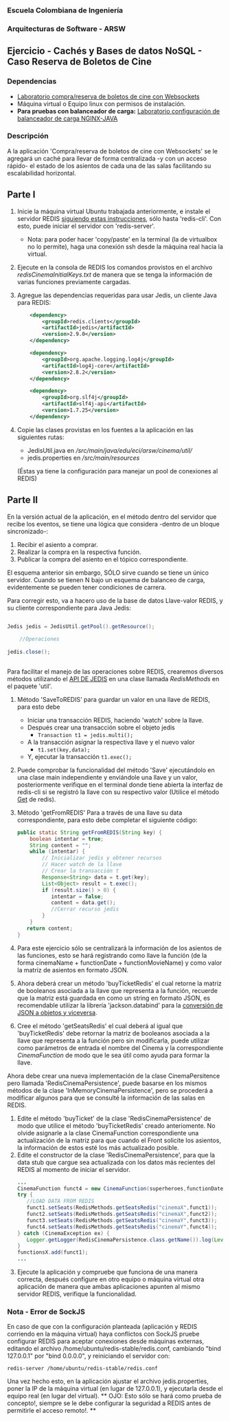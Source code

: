 
### Escuela Colombiana de Ingeniería
### Arquitecturas de Software - ARSW
## Ejercicio - Cachés y Bases de datos NoSQL -   Caso Reserva de Boletos de Cine

### Dependencias
* [Laboratorio compra/reserva de boletos de cine con Websockets](https://github.com/ARSW-ECI-beta/HTML5_JS_STOMP_WebSockets_Cinema)
* Máquina virtual o Equipo linux con permisos de instalación.
* **Para pruebas con balanceador de carga:** [Laboratorio configuración de balanceador de carga NGINX-JAVA](https://github.com/ARSW-ECI-beta/LOAD_BALANCING_WEBSOCKETS-NGINX_JAVA-BROKER_RELAY)

### Descripción 
A la aplicación 'Compra/reserva de boletos de cine con Websockets' se le agregará un caché para llevar de forma centralizada -y con un acceso rápido- el estado de los asientos de cada una de las salas facilitando su escalabilidad horizontal.


## Parte I

1. Inicie la máquina virtual Ubuntu trabajada anteriormente, e instale el servidor REDIS [siguiendo estas instrucciones](https://www.digitalocean.com/community/tutorials/how-to-install-and-use-redis), sólo hasta 'redis-cli'. Con esto, puede iniciar el servidor con 'redis-server'. 
	* Nota: para poder hacer 'copy/paste' en la terminal (la de virtualbox no lo permite), haga una conexión ssh desde la máquina real hacia la virtual.

2. Ejecute en la consola de REDIS los comandos provistos en el archivo *redisCinemaInitialKeys.txt* de manera que se tenga la información de varias funciones previamente cargadas.

3. Agregue las dependencias requeridas para usar Jedis, un cliente Java para REDIS:

	```xml
		<dependency>
            <groupId>redis.clients</groupId>
            <artifactId>jedis</artifactId>
            <version>2.9.0</version>
        </dependency>

        <dependency>
            <groupId>org.apache.logging.log4j</groupId>
            <artifactId>log4j-core</artifactId>
            <version>2.8.2</version>
        </dependency>

        <dependency>
            <groupId>org.slf4j</groupId>
            <artifactId>slf4j-api</artifactId>
            <version>1.7.25</version>
        </dependency>   
 	```                               
       

3. Copie las clases provistas en los fuentes a la aplicación en las siguientes rutas:
	* JedisUtil.java en */src/main/java/edu/eci/arsw/cinema/util/* 
	* jedis.properties en */src/main/resources*
 
	 (Éstas ya tiene la configuración para manejar un pool de conexiones al REDIS)


## Parte II



En la versión actual de la aplicación, en el método dentro del servidor que recibe los eventos, se tiene una lógica que considera -dentro de un bloque sincronizado-:

1. Recibir el asiento a comprar.
2. Realizar la compra en la respectiva función.
3. Publicar la compra del asiento en el tópico correspondiente.

El esquema anterior sin embargo, SÓLO sirve cuando se tiene un único servidor. Cuando se tienen N bajo un esquema de balanceo de carga, evidentemente se pueden tener condiciones de carrera.

Para corregir esto, va a hacero uso de la base de datos Llave-valor REDIS, y su cliente correspondiente para Java Jedis:


```java

Jedis jedis = JedisUtil.getPool().getResource();
	    
	//Operaciones	    
	    
jedis.close();
	    
```


Para facilitar el manejo de las operaciones sobre REDIS, crearemos diversos métodos utilizando el [API DE JEDIS](http://tool.oschina.net/uploads/apidocs/jedis-2.1.0/redis/clients/jedis/Jedis.html) en una clase llamada *RedisMethods* en el paquete 'util'.
1. Método 'SaveToREDIS' para guardar un valor en una llave de REDIS, para esto debe 
	* Iniciar una transacción REDIS, haciendo 'watch' sobre la llave.
	* Después crear una transacción sobre el objeto jedis 
		* `Transaction t1 = jedis.multi();`
	* A la transacción asignar la respectiva llave y el nuevo valor
		* `t1.set(key,data);`
	* Y, ejecutar la transacción `t1.exec();`

 2. Puede comprobar la funcionalidad del método 'Save' ejecutándolo en una clase main independiente y enviándole una llave y un valor, posteriormente verifique en el terminal donde tiene abierta la interfaz de redis-cli si se registró la llave con su respectivo valor (Utilice el método [Get](https://redis.io/commands/getset) de redis).
 3. Método 'getFromREDIS' Para a través de una llave su data correspondiente, para esto debe completar el siguiente código:
	 ``` java 
	 public static String getFromREDIS(String key) {
	     boolean intentar = true;
		 String content = "";
		 while (intentar) {
			 // Inicializar jedis y obtener recursos
			 // Hacer watch de la llave 
			 // Crear la transacción t
			 Response<String> data = t.get(key);
			 List<Object> result = t.exec();
			 if (result.size() > 0) {
				intentar = false;
				content = data.get();
				//Cerrar recurso jedis	
			 }
		 }
		return content;
	}
2. Para este ejercicio sólo se centralizará la información de los asientos de las funciones, esto se hará registrando como llave la función (de la forma cinemaName + functionDate + functionMovieName) y como valor la matriz de asientos en formato JSON.
3. Ahora deberá crear un método 'buyTicketRedis' el cual retorne la matriz de booleanos asociada a la llave que representa a la función, recuerde que la matriz está guardada en como un string en formato JSON, es recomendable utilizar la librería 'jackson.databind' para la [conversión de JSON a objetos y viceversa](https://www.mkyong.com/java/jackson-2-convert-java-object-to-from-json/). 
4. Cree el método 'getSeatsRedis' el cual deberá al igual que  'buyTicketRedis'  debe retornar la matriz de booleanos asociada a la llave que representa a la función pero sin modificarla, puede utilizar como parámetros de entrada el nombre del Cinema y la correspondiente *CinemaFunction* de modo que le sea útil como ayuda para formar la llave.

Ahora debe crear una nueva implementación de la clase CinemaPersitence pero llamada 'RedisCinemaPersistence', puede basarse en los mismos métodos de la clase 'InMemoryCinemaPersistence', pero se procederá a modificar algunos para que se consulté la información de las salas en REDIS.

1. Edite el método 'buyTicket' de la clase 'RedisCinemaPersistence' de modo que utilice el método 'buyTicketRedis' creado anteriomente. No olvide asignarle a la clase CinemaFunction correspondiente una actualización de la matriz para que cuando el Front solicite los asientos, la información de estos esté los más actualizado posible.
2. Edite el constructor de la clase 'RedisCinemaPersistence', para que la data stub que cargue sea actualizada con los datos más recientes del REDIS al momento de iniciar el servidor.
	 ```java
	...
	CinemaFunction funct4 = new CinemaFunction(superheroes,functionDate2);
	try {
		//LOAD DATA FROM REDIS
		funct1.setSeats(RedisMethods.getSeatsRedis("cinemaX",funct1));
		funct2.setSeats(RedisMethods.getSeatsRedis("cinemaX",funct2));
		funct3.setSeats(RedisMethods.getSeatsRedis("cinemaY",funct3));
		funct4.setSeats(RedisMethods.getSeatsRedis("cinemaY",funct4));
	} catch (CinemaException ex) {
		Logger.getLogger(RedisCinemaPersistence.class.getName()).log(Level.SEVERE, null, ex);
	}
	functionsX.add(funct1);
	...
	 ```
3. Ejecute la aplicación y compruebe que funciona de una manera correcta, después configure en otro equipo o máquina virtual otra aplicación de manera que ambas aplicaciones apunten al mismo servidor REDIS, verifique la funcionalidad.

### Nota - Error de SockJS

En caso de que con la configuración planteada (aplicación y REDIS corriendo en la máquina virtual) haya conflictos con SockJS pruebe configurar REDIS para aceptar conexiones desde máquinas externas, editando el archivo /home/ubuntu/redis-stable/redis.conf, cambiando "bind 127.0.0.1" por "bind 0.0.0.0", y reiniciando el servidor con:

	redis-server /home/ubuntu/redis-stable/redis.conf

Una vez hecho esto, en la aplicación ajustar el archivo jedis.properties, poner la IP de la máquina virtual (en lugar de 127.0.0.1), y ejecutarla desde el equipo real (en lugar del virtual). ** OJO: Esto sólo se hará como prueba de concepto!, siempre se le debe configurar la seguridad a REDIS antes de permitirle el acceso remoto!. **
